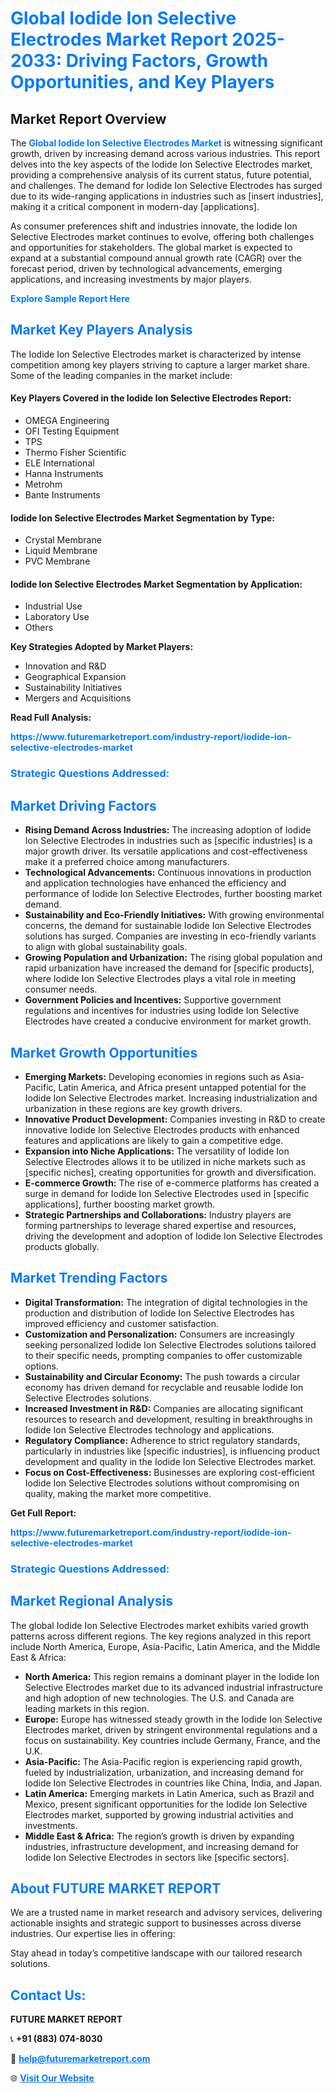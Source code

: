 <h1 style="color: #007BFF;">Global Iodide Ion Selective Electrodes Market Report 2025-2033: Driving Factors, Growth Opportunities, and Key Players</h1>

<section id="overview">
<h2>Market Report Overview</h2>
<p>The <a href="https://www.futuremarketreport.com/industry-report/iodide-ion-selective-electrodes-market" style="color: #007BFF; text-decoration: none;"><strong>Global Iodide Ion Selective Electrodes Market</strong></a> is witnessing significant growth, driven by increasing demand across various industries. This report delves into the key aspects of the Iodide Ion Selective Electrodes market, providing a comprehensive analysis of its current status, future potential, and challenges. The demand for Iodide Ion Selective Electrodes has surged due to its wide-ranging applications in industries such as [insert industries], making it a critical component in modern-day [applications].</p>
<p>As consumer preferences shift and industries innovate, the Iodide Ion Selective Electrodes market continues to evolve, offering both challenges and opportunities for stakeholders. The global market is expected to expand at a substantial compound annual growth rate (CAGR) over the forecast period, driven by technological advancements, emerging applications, and increasing investments by major players.</p>
</section>

<section id="overview">
<p><a href="https://www.futuremarketreport.com/request-sample/reportId=81205" style="color: #007BFF; text-decoration: none;"><strong>Explore Sample Report Here</strong></a></p>
</section>

<section id="key-players">
<h2 style="color: #007BFF;">Market Key Players Analysis</h2>
<p>The Iodide Ion Selective Electrodes market is characterized by intense competition among key players striving to capture a larger market share. Some of the leading companies in the market include:</p>
<h4>Key Players Covered in the Iodide Ion Selective Electrodes Report:</h4>
<ul><li>OMEGA Engineering</li><li>OFI Testing Equipment</li><li>TPS</li><li>Thermo Fisher Scientific</li><li>ELE International</li><li>Hanna Instruments</li><li>Metrohm</li><li>Bante Instruments</li></ul>
<h4>Iodide Ion Selective Electrodes Market Segmentation by Type:</h4>
<ul><li>Crystal Membrane</li><li>Liquid Membrane</li><li>PVC Membrane</li></ul>

<h4>Iodide Ion Selective Electrodes Market Segmentation by Application:</h4>
<ul><li>Industrial Use</li><li>Laboratory Use</li><li>Others</li></ul>
<p><strong>Key Strategies Adopted by Market Players:</strong></p>
<ul>
<li>Innovation and R&D</li>
<li>Geographical Expansion</li>
<li>Sustainability Initiatives</li>
<li>Mergers and Acquisitions</li>
</ul>
</section>

<section>
<p><strong>Read Full Analysis: </strong></p><a href="https://www.futuremarketreport.com/industry-report/iodide-ion-selective-electrodes-market" style="color: #007BFF; text-decoration: none;"><strong>https://www.futuremarketreport.com/industry-report/iodide-ion-selective-electrodes-market</strong></a>
<h3 style="color: #007BFF;">Strategic Questions Addressed:</h3>
</section>

<section id="driving-factors">
<h2 style="color: #007BFF;">Market Driving Factors</h2>
<ul>
<li><strong>Rising Demand Across Industries:</strong> The increasing adoption of Iodide Ion Selective Electrodes in industries such as [specific industries] is a major growth driver. Its versatile applications and cost-effectiveness make it a preferred choice among manufacturers.</li>
<li><strong>Technological Advancements:</strong> Continuous innovations in production and application technologies have enhanced the efficiency and performance of Iodide Ion Selective Electrodes, further boosting market demand.</li>
<li><strong>Sustainability and Eco-Friendly Initiatives:</strong> With growing environmental concerns, the demand for sustainable Iodide Ion Selective Electrodes solutions has surged. Companies are investing in eco-friendly variants to align with global sustainability goals.</li>
<li><strong>Growing Population and Urbanization:</strong> The rising global population and rapid urbanization have increased the demand for [specific products], where Iodide Ion Selective Electrodes plays a vital role in meeting consumer needs.</li>
<li><strong>Government Policies and Incentives:</strong> Supportive government regulations and incentives for industries using Iodide Ion Selective Electrodes have created a conducive environment for market growth.</li>
</ul>
</section>

<section id="growth-opportunities">
<h2 style="color: #007BFF;">Market Growth Opportunities</h2>
<ul>
<li><strong>Emerging Markets:</strong> Developing economies in regions such as Asia-Pacific, Latin America, and Africa present untapped potential for the Iodide Ion Selective Electrodes market. Increasing industrialization and urbanization in these regions are key growth drivers.</li>
<li><strong>Innovative Product Development:</strong> Companies investing in R&D to create innovative Iodide Ion Selective Electrodes products with enhanced features and applications are likely to gain a competitive edge.</li>
<li><strong>Expansion into Niche Applications:</strong> The versatility of Iodide Ion Selective Electrodes allows it to be utilized in niche markets such as [specific niches], creating opportunities for growth and diversification.</li>
<li><strong>E-commerce Growth:</strong> The rise of e-commerce platforms has created a surge in demand for Iodide Ion Selective Electrodes used in [specific applications], further boosting market growth.</li>
<li><strong>Strategic Partnerships and Collaborations:</strong> Industry players are forming partnerships to leverage shared expertise and resources, driving the development and adoption of Iodide Ion Selective Electrodes products globally.</li>
</ul>
</section>

<section id="trending-factors">
<h2 style="color: #007BFF;">Market Trending Factors</h2>
<ul>
<li><strong>Digital Transformation:</strong> The integration of digital technologies in the production and distribution of Iodide Ion Selective Electrodes has improved efficiency and customer satisfaction.</li>
<li><strong>Customization and Personalization:</strong> Consumers are increasingly seeking personalized Iodide Ion Selective Electrodes solutions tailored to their specific needs, prompting companies to offer customizable options.</li>
<li><strong>Sustainability and Circular Economy:</strong> The push towards a circular economy has driven demand for recyclable and reusable Iodide Ion Selective Electrodes solutions.</li>
<li><strong>Increased Investment in R&D:</strong> Companies are allocating significant resources to research and development, resulting in breakthroughs in Iodide Ion Selective Electrodes technology and applications.</li>
<li><strong>Regulatory Compliance:</strong> Adherence to strict regulatory standards, particularly in industries like [specific industries], is influencing product development and quality in the Iodide Ion Selective Electrodes market.</li>
<li><strong>Focus on Cost-Effectiveness:</strong> Businesses are exploring cost-efficient Iodide Ion Selective Electrodes solutions without compromising on quality, making the market more competitive.</li>
</ul>
</section>

<section>
<p><strong>Get Full Report: </strong></p><a href="https://www.futuremarketreport.com/industry-report/iodide-ion-selective-electrodes-market" style="color: #007BFF; text-decoration: none;"><strong>https://www.futuremarketreport.com/industry-report/iodide-ion-selective-electrodes-market</strong></a>
<h3 style="color: #007BFF;">Strategic Questions Addressed:</h3>
</section>


<section id="regional-analysis">
<h2 style="color: #007BFF;">Market Regional Analysis</h2>
<p>The global Iodide Ion Selective Electrodes market exhibits varied growth patterns across different regions. The key regions analyzed in this report include North America, Europe, Asia-Pacific, Latin America, and the Middle East & Africa:</p>
<ul>
<li><strong>North America:</strong> This region remains a dominant player in the Iodide Ion Selective Electrodes market due to its advanced industrial infrastructure and high adoption of new technologies. The U.S. and Canada are leading markets in this region.</li>
<li><strong>Europe:</strong> Europe has witnessed steady growth in the Iodide Ion Selective Electrodes market, driven by stringent environmental regulations and a focus on sustainability. Key countries include Germany, France, and the U.K.</li>
<li><strong>Asia-Pacific:</strong> The Asia-Pacific region is experiencing rapid growth, fueled by industrialization, urbanization, and increasing demand for Iodide Ion Selective Electrodes in countries like China, India, and Japan.</li>
<li><strong>Latin America:</strong> Emerging markets in Latin America, such as Brazil and Mexico, present significant opportunities for the Iodide Ion Selective Electrodes market, supported by growing industrial activities and investments.</li>
<li><strong>Middle East & Africa:</strong> The region’s growth is driven by expanding industries, infrastructure development, and increasing demand for Iodide Ion Selective Electrodes in sectors like [specific sectors].</li>
</ul>
</section>

<footer>
<h2 style="color: #007BFF;">About FUTURE MARKET REPORT</h2>
<p>We are a trusted name in market research and advisory services, delivering actionable insights and strategic support to businesses across diverse industries. Our expertise lies in offering:</p>

<p>Stay ahead in today’s competitive landscape with our tailored research solutions.</p>

<h2 style="color: #007BFF;">Contact Us:</h2>
<p><strong>FUTURE MARKET REPORT</strong></p>
<p>📞 <strong>+91 (883) 074-8030</strong></p>
<p>📧 <strong><a href="mailto:help@futuremarketreport.com" style="color: #007BFF;">help@futuremarketreport.com</a></strong></p>
<p>🌐 <strong><a href="https://www.futuremarketreport.com/" style="color: #007BFF;">Visit Our Website</a></strong></p>
</footer>